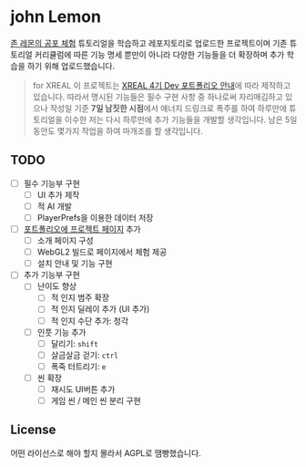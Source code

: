 # john Lemon

[존 레몬의 공포 체험](https://learn.unity.com/tutorial/jon-remonyi-gongpo-ceheom-sijaghagi) 튜토리얼을 학습하고 레포지토리로 업로드한 프로젝트이며
기존 튜토리얼 커리큘럼에 따른 기능 명세 뿐만이 아니라 다양한 기능들을 더 확장하며 추가 학습을 하기 위해 업로드했습니다.
> for XREAL
이 프로젝트는 [XREAL 4기 Dev 포트폴리오 안내](https://2021sprinter.notion.site/XREAL-4-Dev-aeaa97f877a44f58b16db6b5f8ae7b40)에 따라 제작하고 있습니다. 따라서 명시된 기능들은 필수 구현 사항 중 하나로써 자리매김하고 있으나 작성일 기준 **7일 남짓한 시점**에서 애너지 드링크로 폭주를 하여 하루만에 튜토리얼을 이수한 저는 다시 하루만에 추가 기능들을 개발할 생각입니다. 남은 5일동안도 몇가지 작업을 하여 마개조를 할 생각입니다.

## TODO

- [ ] 필수 기능부 구현
  - [ ] UI 추가 제작
  - [ ] 적 AI 개발
  - [ ] PlayerPrefs을 이용한 데이터 저장
- [ ] [포트폴리오에 프로젝트 페이지](https://sharjects-sharlottes.vercel.app/projects/johnLemon) 추가
  - [ ] 소개 페이지 구성
  - [ ] WebGL2 빌드로 페이지에서 체험 제공
  - [ ] 설치 안내 및 기능 구현
- [ ] 추가 기능부 구현
  - [ ] 난이도 향상
    - [ ] 적 인지 범주 확장
    - [ ] 적 인지 딜레이 추가 (UI 추가)
    - [ ] 적 인지 수단 추가: 청각
  - [ ] 인풋 기능 추가
    - [ ] 달리기: `shift`
    - [ ] 살금살금 걷기: `ctrl`
    - [ ] 폭죽 터트리기: `e`
  - [ ] 씬 확장
    - [ ] 재시도 UI버튼 추가
    - [ ] 게임 씬 / 메인 씬 분리 구현

## License

어떤 라이선스로 해야 할지 몰라서 AGPL로 땜빵했습니다.
